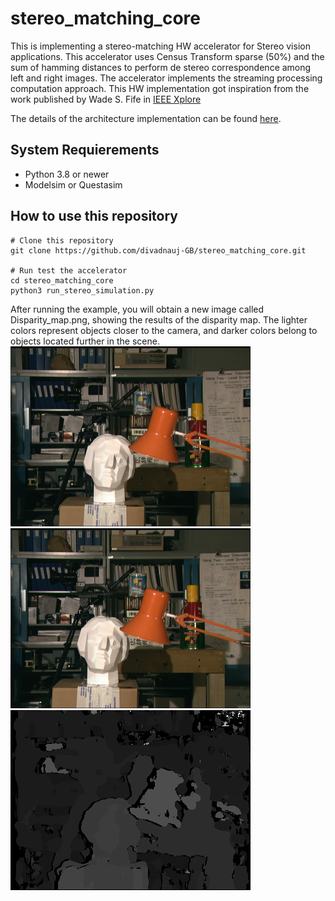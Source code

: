 # stereo_matching_core


This is implementing a stereo-matching HW accelerator for Stereo vision applications. This accelerator uses Census Transform sparse (50%) and the sum of hamming distances to perform de stereo correspondence among left and right images. The accelerator implements the streaming processing computation approach. This HW implementation got inspiration from the work published by Wade S. Fife in [IEEE Xplore](https://ieeexplore.ieee.org/document/6213095)


The details of the architecture implementation can be found [here](https://github.com/divadnauj-GB/stereo_matching_core/blob/main/docs/Stereo_Match_Core.pdf). 

## System Requierements
- Python 3.8 or newer
- Modelsim or Questasim


## How to use this repository

```
# Clone this repository
git clone https://github.com/divadnauj-GB/stereo_matching_core.git

# Run test the accelerator
cd stereo_matching_core
python3 run_stereo_simulation.py

```

After running the example, you will obtain a new image called Disparity_map.png, showing the results of the disparity map. The lighter colors represent objects closer to the camera, and darker colors belong to objects located further in the scene. 
![Leftimg](imL.png) ![rightim](imR.png) ![Disparity_map](Disparity_map.png)



